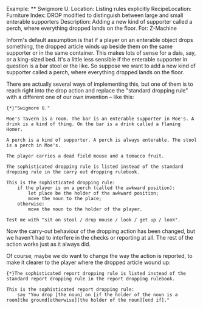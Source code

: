 Example: ** Swigmore U.
Location: Listing rules explicitly
RecipeLocation: Furniture
Index: DROP modified to distinguish between large and small enterable supporters
Description: Adding a new kind of supporter called a perch, where everything dropped lands on the floor.
For: Z-Machine

  
Inform's default assumption is that if a player on an enterable object drops something, the dropped article winds up beside them on the same supporter or in the same container. This makes lots of sense for a dais, say, or a king-sized bed. It's a little less sensible if the enterable supporter in question is a bar stool or the like. So suppose we want to add a new kind of supporter called a perch, where everything dropped lands on the floor.

  
There are actually several ways of implementing this, but one of them is to reach right into the drop action and replace the "standard dropping rule" with a different one of our own invention – like this:

  

``` inform7
{*}"Swigmore U."

Moe's Tavern is a room. The bar is an enterable supporter in Moe's. A drink is a kind of thing. On the bar is a drink called a flaming Homer.

A perch is a kind of supporter. A perch is always enterable. The stool is a perch in Moe's.

The player carries a dead field mouse and a tomacco fruit.

The sophisticated dropping rule is listed instead of the standard dropping rule in the carry out dropping rulebook.

This is the sophisticated dropping rule:
	if the player is on a perch (called the awkward position):
		let place be the holder of the awkward position;
		move the noun to the place;
	otherwise:
		move the noun to the holder of the player.

Test me with "sit on stool / drop mouse / look / get up / look".
```

  
Now the carry-out behaviour of the dropping action has been changed, but we haven't had to interfere in the checks or reporting at all. The rest of the action works just as it always did.

  
Of course, maybe we do want to change the way the action is reported, to make it clearer to the player where the dropped article wound up:

  

``` inform7
{*}The sophisticated report dropping rule is listed instead of the standard report dropping rule in the report dropping rulebook.

This is the sophisticated report dropping rule:
	say "You drop [the noun] on [if the holder of the noun is a room]the ground[otherwise][the holder of the noun][end if]."
```

